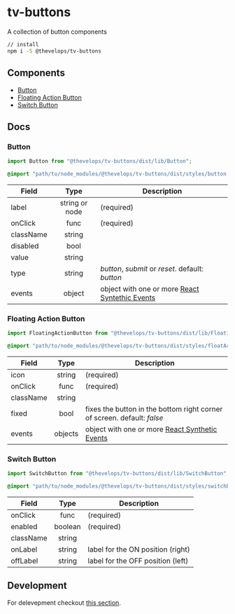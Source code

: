 # tv-buttons

A collection of button components
```bash
// install
npm i -S @thevelops/tv-buttons
```
## Components
- [Button](#button)
- [Floating Action Button](#floating-action-button)
- [Switch Button](#switch-button)

## Docs
### Button
```javascript
import Button from "@thevelops/tv-buttons/dist/lib/Button";
```
```css
@import "path/to/node_modules/@thevelops/tv-buttons/dist/styles/button.styl"
```


**Field** | **Type** | **Description**
--- | :---: | ---
label | string or node | (required)
onClick | func | (required)
className | string | 
disabled | bool |
value | string |
type | string | _button_, _submit_ or _reset_. default: _button_
events | object | object with one or more [React Syntethic Events](https://reactjs.org/docs/events.html)

### Floating Action Button
```javascript
import FloatingActionButton from "@thevelops/tv-buttons/dist/lib/FloatingActionButton";
```
```css
@import "path/to/node_modules/@thevelops/tv-buttons/dist/styles/floatActionButton.styl"
```

**Field** | **Type** | **Description**
--- | :---: | ---
icon | string | (required)
onClick | func | (required)
className | string |
fixed | bool | fixes the button in the bottom right corner of screen. default: _false_
events | objects | object with one or more [React Synthetic Events](https://reactjs.org/docs/events.html)

### Switch Button
```javascript
import SwitchButton from "@thevelops/tv-buttons/dist/lib/SwitchButton";
```
```css
@import "path/to/node_modules/@thevelops/tv-buttons/dist/styles/switchButton.styl"
```

**Field** | **Type** | **Description**
--- | :---: | ---
onClick | func | (required)
enabled | boolean | (required)
className | string | 
onLabel | string | label for the ON position (right)
offLabel | string | label for the OFF position (left)

## Development
For delevepment checkout [this section](https://github.com/shareThevelopment/tv-handbook/Development).